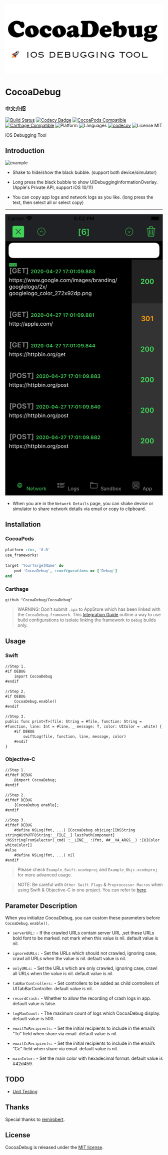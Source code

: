 <p align="center">
  <img src ="https://raw.githubusercontent.com/CocoaDebug/CocoaDebug/master/pic/logo.png"/>
</p>

# CocoaDebug

### [中文介绍](https://github.com/CocoaDebug/CocoaDebug/wiki/%E4%B8%AD%E6%96%87%E4%BB%8B%E7%BB%8D)

[![Build Status](https://travis-ci.org/CocoaDebug/CocoaDebug.svg?branch=master)](https://travis-ci.org/CocoaDebug/CocoaDebug)
[![Codacy Badge](https://api.codacy.com/project/badge/Grade/6aac8606d10f403a811cafdf870bb552)](https://www.codacy.com/app/CocoaDebug/CocoaDebug?utm_source=github.com&amp;utm_medium=referral&amp;utm_content=CocoaDebug/CocoaDebug&amp;utm_campaign=Badge_Grade)
[![CocoaPods Compatible](https://img.shields.io/cocoapods/v/CocoaDebug.svg)](https://img.shields.io/cocoapods/v/CocoaDebug.svg)
[![Carthage Compatible](https://img.shields.io/badge/Carthage-compatible-4BC51D.svg?style=flat)](https://github.com/Carthage/Carthage)
![Platform](https://img.shields.io/badge/platforms-iOS%208.0+-blue.svg)
![Languages](https://img.shields.io/badge/languages-Swift%20%7C%20ObjC-orange.svg)
[![codecov](https://codecov.io/gh/CocoaDebug/CocoaDebug/branch/master/graph/badge.svg)](https://codecov.io/gh/CocoaDebug/CocoaDebug)
<img src="https://img.shields.io/badge/license-MIT-blue.svg?style=flat" alt="License MIT"/>

iOS Debugging Tool

## Introduction

![example](https://raw.githubusercontent.com/CocoaDebug/CocoaDebug/master/pic/example.gif)

- Shake to hide/show the black bubble. (support both device/simulator)

- Long press the black bubble to show UIDebuggingInformationOverlay. (Apple's Private API, support iOS 10/11)

- You can copy app logs and network logs as you like. (long press the text, then select all or select copy)

---

![](https://raw.githubusercontent.com/CocoaDebug/CocoaDebug/master/pic/6.png)

- When you are in the `Network Details` page, you can shake device or simulator to share network details via email or copy to clipboard.

## Installation

### CocoaPods

```ruby
platform :ios, '8.0'
use_frameworks!

target 'YourTargetName' do
    pod 'CocoaDebug', :configurations => ['Debug']
end
```

### Carthage

```ogdl
github "CocoaDebug/CocoaDebug"
```

> WARNING: Don't submit `.ipa` to AppStore which has been linked with the `CocoaDebug.framework`. This [Integration Guide](https://github.com/CocoaDebug/CocoaDebug/wiki/Integration-Guide) outline a way to use build configurations to isolate linking the framework to `Debug` builds only.

## Usage

### Swift
	
    //Step 1.
    #if DEBUG
        import CocoaDebug
    #endif
	
    //Step 2.
    #if DEBUG
        CocoaDebug.enable()
    #endif

    //Step 3.
    public func print<T>(file: String = #file, function: String = #function, line: Int = #line, _ message: T, color: UIColor = .white) {
        #if DEBUG
            swiftLog(file, function, line, message, color)
        #endif
    }
	

### Objective-C
	
    //Step 1.
    #ifdef DEBUG
        @import CocoaDebug;
    #endif
	
    //Step 2.
    #ifdef DEBUG
        [CocoaDebug enable];
    #endif
	
    //Step 3.
    #ifdef DEBUG
        #define NSLog(fmt, ...) [CocoaDebug objcLog:[[NSString stringWithUTF8String:__FILE__] lastPathComponent] :NSStringFromSelector(_cmd) :__LINE__ :(fmt, ##__VA_ARGS__) :[UIColor whiteColor]]
    #else
        #define NSLog(fmt, ...) nil
    #endif

> Please check `Example_Swift.xcodeproj` and `Example_Objc.xcodeproj` for more advanced usage.

> NOTE: Be careful with `Other Swift Flags` & `Preprocessor Macros` when using Swift & Objective-C in one project. You can refer to [here](https://stackoverflow.com/questions/24111854/in-absence-of-preprocessor-macros-is-there-a-way-to-define-practical-scheme-spe).  

## Parameter Description

When you initialize CocoaDebug, you can custom these parameters before `CocoaDebug.enable()`.

- `serverURL:` - If the crawled URLs contain server URL ,set these URLs bold font to be marked. not mark when this value is nil. default value is nil.

- `ignoredURLs:` - Set the URLs which should not crawled, ignoring case, crawl all URLs when the value is nil. default value is nil.

- `onlyURLs:` - Set the URLs which are only crawled, ignoring case, crawl all URLs when the value is nil. default value is nil.

- `tabBarControllers:` - Set controllers to be added as child controllers of UITabBarController. default value is nil.

- `recordCrash:` - Whether to allow the recording of crash logs in app. default value is false.

- `logMaxCount:` - The maximum count of logs which CocoaDebug display. default value is 500.

- `emailToRecipients:` - Set the initial recipients to include in the email’s “To” field when share via email. default value is nil.

- `emailCcRecipients:` - Set the initial recipients to include in the email’s “Cc” field when share via email. default value is nil.

- `mainColor:` - Set the main color with hexadecimal format. default value is #42d459.

## TODO

- [Unit Testing](https://codecov.io/gh/CocoaDebug/CocoaDebug)

## Thanks

Special thanks to [remirobert](https://github.com/remirobert).

## License

CocoaDebug is released under the [MIT license](https://github.com/CocoaDebug/CocoaDebug/blob/master/LICENSE).